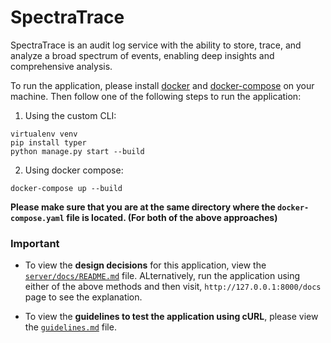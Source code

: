 # SpectraTrace
SpectraTrace is an audit log service with the ability to store, trace, and analyze a broad spectrum of events, enabling deep insights and comprehensive analysis.

To run the application, please install [docker](https://www.docker.com/) and [docker-compose](https://docs.docker.com/compose/) on your machine. Then follow one of the following steps to run the application:

1. Using the custom CLI:
```
virtualenv venv
pip install typer
python manage.py start --build
```

2. Using docker compose:
```
docker-compose up --build
```

**Please make sure that you are at the same directory where the `docker-compose.yaml` file is located. (For both of the above approaches)**


### Important

* To view the **design decisions** for this application, view the [`server/docs/README.md`](https://github.com/rifatrakib/SpectraTrace/blob/master/server/docs/README.md) file. ALternatively, run the application using either of the above methods and then visit, `http://127.0.0.1:8000/docs` page to see the explanation.

* To view the **guidelines to test the application using cURL**, please view the [`guidelines.md`](https://github.com/rifatrakib/SpectraTrace/blob/master/guidelines.md) file.
